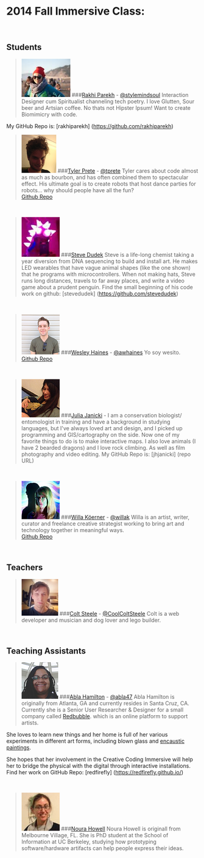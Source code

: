 # 2014 Fall Immersive Class:

<br>

## Students

> ![](img/rakhi.jpg)
###[Rakhi Parekh](http://www.rakhiparekh.me) - [@stylemindsoul](https://twitter.com/stylemindsoul)
Interaction Designer cum Spiritualist channeling tech poetry. I love Glutten, Sour beer and Artsian coffee.            No thats not Hipster Ipsum!
Want to create Biomimicry with code.

My GitHub Repo is: [rakhiparekh] (https://github.com/rakhiparekh)
<br>

> ![](img/tyler_thumbnail.png)
###[Tyler Prete](http://tylerprete.github.io) - [@tprete](https://twitter.com/tprete)
Tyler cares about code almost as much as bourbon, and has often combined them to spectacular effect.
His ultimate goal is to create robots that host dance parties for robots... why should people have all the fun?<br/>
[Github Repo](https://github.com/tylerprete)

<br>

> ![](img/sd.jpg)
###[Steve Dudek](http://https://github.com/stevedudek) 
Steve is a life-long chemist taking a year diversion from DNA sequencing to build and install art. He makes LED wearables that have vague animal shapes (like the one shown) that he programs with microcontrollers. When not making hats, Steve runs long distances, travels to far away places, and write a video game about a prudent penguin. Find the small beginning of his code work on github: [stevedudek] (https://github.com/stevedudek)

<br>

> ![](img/wesito.png)
###[Wesley Haines](http://whaines.github.io) - [@awhaines](https://twitter.com/awhaines)
Yo soy wesito.<br/>
[Github Repo](https://github.com/wes-s-site)

<br>

> ![](img/julia.jpg)
###[Julia Janicki](http://juliajanicki.com) - 
I am a conservation biologist/ entomologist in training and have a background in studying languages, but I've always loved art and design, and I picked up programming and GIS/cartography on the side. Now one of my favorite things to do is to make interactive maps.  I also love animals (I have 2 bearded dragons) and I love rock climbing. As well as film photography and video editing.
My GitHub Repo is: [jhjanicki] (repo URL)

<br>

> ![](img/Willa_thumbnail.jpg)
###[Willa Köerner](http:www.willakoerner.com) - [@willak](https://twitter.com/willak)
Willa is an artist, writer, curator and freelance creative strategist working to bring art and technology together in meaningful ways.<br/>
[Github Repo](https://github.com/willak)

<br>

## Teachers
> ![](img/cs.jpg)
###[Colt Steele](http://iamcolt.com/) - [@CoolColtSteele](https://twitter.com/CoolColtSteele)
Colt is a web developer and musician and dog lover and lego builder.

<br>

## Teaching Assistants
> ![](img/ah.jpg)
###[Abla Hamilton](http://about.me/abla) - [@abla47](https://twitter.com/abla47)
Abla Hamilton is originally from Atlanta, GA and currently resides in Santa Cruz, CA. Currently she is a Senior User Researcher & Designer for a small company called [Redbubble](http://www.redbubble.com). which is an online platform to support artists.
>
She loves to learn new things and her home is full of her various experiments in
different art forms, including blown glass and [encaustic paintings](http://youtu.be/vtK9AXYM9mQ).
>
She hopes that her involvement in the Creative Coding Immersive will help her to bridge the physical with the digital through interactive installations.
Find her work on GitHub Repo: [redfirefly] (https://redfirefly.github.io/)
<br>

<br>

> ![](img/nh.jpg)
###[Noura Howell](http://nourahowell.com)
Noura Howell is originall from Melbourne Village, FL. She is PhD student at the School of Information at UC Berkeley, studying how prototyping software/hardware artifacts can help people express their ideas.

<br>
